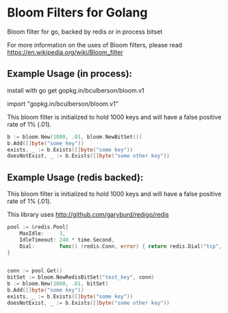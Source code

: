 # Bloom Filters for Golang

Bloom filter for go, backed by redis or in process bitset

For more information on the uses of Bloom filters, please read
https://en.wikipedia.org/wiki/Bloom_filter

## Example Usage (in process):

install with go get gopkg.in/bculberson/bloom.v1

import "gopkg.in/bculberson/bloom.v1"

This bloom filter is initialized to hold 1000 keys and
will have a false positive rate of 1% (.01).

```go
b := bloom.New(1000, .01, bloom.NewBitSet())
b.Add([]byte("some key"))
exists, _ := b.Exists([]byte("some key"))
doesNotExist, _ := b.Exists([]byte("some other key"))
```

## Example Usage (redis backed):

This bloom filter is initialized to hold 1000 keys and
will have a false positive rate of 1% (.01).

This library uses http://github.com/garyburd/redigo/redis

```go
pool := &redis.Pool{
    MaxIdle:     3,
    IdleTimeout: 240 * time.Second,
    Dial:        func() (redis.Conn, error) { return redis.Dial("tcp", addr) },
}


conn := pool.Get()
bitSet := bloom.NewRedisBitSet("test_key", conn)
b := bloom.New(1000, .01, bitSet)
b.Add([]byte("some key"))
exists, _ := b.Exists([]byte("some key"))
doesNotExist, _ := b.Exists([]byte("some other key"))
```

